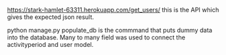 https://stark-hamlet-63311.herokuapp.com/get_users/
this is the API which gives the expected json result.

python manage.py populate_db is the commmand that puts dummy data into the database.
Many to many field was used to connect the activityperiod and user model.
